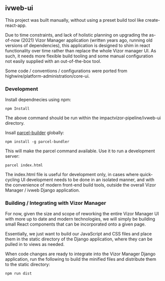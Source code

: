 ## ivweb-ui

This project was built manually, without using a preset build tool
like create-react-app.

Due to time constraints, and lack of holistic planning on upgrading the
as-of-now (2021) Vizor Manager application (written years ago, running
old versions of dependencies), this application is designed to shim in
react functionality over time rather than replace the whole Vizor manager UI.
As such, it needs more flexible build tooling and some manual configuration
not easily supplied with an out-of-the-box tool.

Some code / conventions / configurations were ported from
highwire/platform-administration/core-ui.

### Development

Install dependnecies using npm:

    npm Install

The above command should be run within the impactvizor-pipeline/ivweb-ui
directory.

Insall [parcel-builder](https://parceljs.org/) globally:

    npm install -g parcel-bundler

This will make the parcel command available. Use it to run a development server:

    parcel index.html

The index.html file is useful for development only, in cases where quick-cycling
UI development needs to be done in an isolated manner, and with the convenience
of modern front-end build tools, outside the overall Vizor Manager / ivweb
Django application.


### Building / Integrating with Vizor Manager

For now, given the size and scope of reworking the entire Vizor Manager UI
with more up to date and modern technologies, we will simply be building
small React components that can be incorporated onto a given page.

Essentially, we just want to build our JavaScript and CSS files and place
them in the static directory of the Django application,
where they can be pulled in to views as needed.

When code changes are ready to integrate into the Vizor Manager Django
application, run the following to build the minified files and
distribute them to the static directory:

    npm run dist
